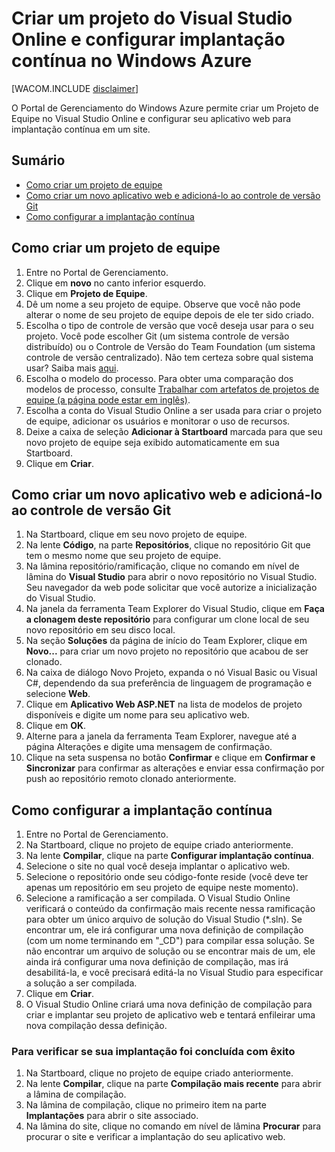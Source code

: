<properties linkid="create-vso-project-setup-continuous-deployment" urlDisplayName="How to create a VSO project and setup Continuous Deployment" pageTitle="How to create a Visual Studio Online team project and setup Continuous Deployment - Windows Azure" metaKeywords="Visual Studio Online create team project, continuous deployment to Azure" description="Learn how to create a Visual Studio Online team project and configure it for continuous deployment to Windows Azure." metaCanonical="" services="cloud-services, visual-studio-online" documentationCenter="" title="How to Create and Deploy a Cloud Service" authors="jimlamb" solutions="" writer="jimlamb" manager="" editor=""  />

<tags ms.service="visual-studio-online" ms.workload="tbd" ms.tgt_pltfrm="ibiza" ms.devlang="na" ms.topic="article" ms.date="01/01/1900" ms.author="jimlamb"></tags>

# Criar um projeto do Visual Studio Online e configurar implantação contínua no Windows Azure

[WACOM.INCLUDE [disclaimer][disclaimer]]

O Portal de Gerenciamento do Windows Azure permite criar um Projeto de Equipe no Visual Studio Online e configurar seu aplicativo web para implantação contínua em um site.

## Sumário

-   [Como criar um projeto de equipe][Como criar um projeto de equipe]
-   [Como criar um novo aplicativo web e adicioná-lo ao controle de versão Git][Como criar um novo aplicativo web e adicioná-lo ao controle de versão Git]
-   [Como configurar a implantação contínua][Como configurar a implantação contínua]

## <a name="create_team_project"></a>Como criar um projeto de equipe

1.  Entre no Portal de Gerenciamento.
2.  Clique em **novo** no canto inferior esquerdo.
3.  Clique em **Projeto de Equipe**.
4.  Dê um nome a seu projeto de equipe. Observe que você não pode alterar o nome de seu projeto de equipe depois de ele ter sido criado.
5.  Escolha o tipo de controle de versão que você deseja usar para o seu projeto. Você pode escolher Git (um sistema controle de versão distribuído) ou o Controle de Versão do Team Foundation (um sistema controle de versão centralizado). Não tem certeza sobre qual sistema usar? Saiba mais [aqui][aqui].
6.  Escolha o modelo do processo. Para obter uma comparação dos modelos de processo, consulte [Trabalhar com artefatos de projetos de equipe (a página pode estar em inglês)][Trabalhar com artefatos de projetos de equipe (a página pode estar em inglês)].
7.  Escolha a conta do Visual Studio Online a ser usada para criar o projeto de equipe, adicionar os usuários e monitorar o uso de recursos.
8.  Deixe a caixa de seleção **Adicionar à Startboard** marcada para que seu novo projeto de equipe seja exibido automaticamente em sua Startboard.
9.  Clique em **Criar**.

## <a name="create_web_app"></a>Como criar um novo aplicativo web e adicioná-lo ao controle de versão Git

1.  Na Startboard, clique em seu novo projeto de equipe.
2.  Na lente **Código**, na parte **Repositórios**, clique no repositório Git que tem o mesmo nome que seu projeto de equipe.
3.  Na lâmina repositório/ramificação, clique no comando em nível de lâmina do **Visual Studio** para abrir o novo repositório no Visual Studio. Seu navegador da web pode solicitar que você autorize a inicialização do Visual Studio.
4.  Na janela da ferramenta Team Explorer do Visual Studio, clique em **Faça a clonagem deste repositório** para configurar um clone local de seu novo repositório em seu disco local.
5.  Na seção **Soluções** da página de início do Team Explorer, clique em **Novo...** para criar um novo projeto no repositório que acabou de ser clonado.
6.  Na caixa de diálogo Novo Projeto, expanda o nó Visual Basic ou Visual C#, dependendo da sua preferência de linguagem de programação e selecione **Web**.
7.  Clique em **Aplicativo Web ASP.NET** na lista de modelos de projeto disponíveis e digite um nome para seu aplicativo web.
8.  Clique em **OK**.
9.  Alterne para a janela da ferramenta Team Explorer, navegue até a página Alterações e digite uma mensagem de confirmação.
10. Clique na seta suspensa no botão **Confirmar** e clique em **Confirmar e Sincronizar** para confirmar as alterações e enviar essa confirmação por push ao repositório remoto clonado anteriormente.

## <a name="continuous_deployment"></a>Como configurar a implantação contínua

1.  Entre no Portal de Gerenciamento.
2.  Na Startboard, clique no projeto de equipe criado anteriormente.
3.  Na lente **Compilar**, clique na parte **Configurar implantação contínua**.
4.  Selecione o site no qual você deseja implantar o aplicativo web.
5.  Selecione o repositório onde seu código-fonte reside (você deve ter apenas um repositório em seu projeto de equipe neste momento).
6.  Selecione a ramificação a ser compilada. O Visual Studio Online verificará o conteúdo da confirmação mais recente nessa ramificação para obter um único arquivo de solução do Visual Studio (\*.sln). Se encontrar um, ele irá configurar uma nova definição de compilação (com um nome terminando em "\_CD") para compilar essa solução. Se não encontrar um arquivo de solução ou se encontrar mais de um, ele ainda irá configurar uma nova definição de compilação, mas irá desabilitá-la, e você precisará editá-la no Visual Studio para especificar a solução a ser compilada.
7.  Clique em **Criar**.
8.  O Visual Studio Online criará uma nova definição de compilação para criar e implantar seu projeto de aplicativo web e tentará enfileirar uma nova compilação dessa definição.

### Para verificar se sua implantação foi concluída com êxito

1.  Na Startboard, clique no projeto de equipe criado anteriormente.
2.  Na lente **Compilar**, clique na parte **Compilação mais recente** para abrir a lâmina de compilação.
3.  Na lâmina de compilação, clique no primeiro item na parte **Implantações** para abrir o site associado.
4.  Na lâmina do site, clique no comando em nível de lâmina **Procurar** para procurar o site e verificar a implantação do seu aplicativo web.

  [disclaimer]: ../includes/disclaimer.md
  [Como criar um projeto de equipe]: #create_team_project
  [Como criar um novo aplicativo web e adicioná-lo ao controle de versão Git]: #create_web_app
  [Como configurar a implantação contínua]: #continuous_deployment
  [aqui]: http://msdn.microsoft.com/pt-br/library/ms181368.aspx
  [Trabalhar com artefatos de projetos de equipe (a página pode estar em inglês)]: http://msdn.microsoft.com/pt-br/library/ms400752.aspx
